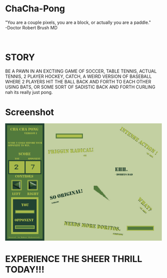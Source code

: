 # ChaCha-Pong
<p>"You are a couple pixels, you are a block, or actually you are a paddle." <br>
                                             -Doctor Robert Brush MD<p>
<br></p>
<h1> STORY </h1>
BE A PAWN IN AN EXCTIING GAME OF SOCCER, TABLE TENNIS, ACTUAL TENNIS, 2 PLAYER HOCKEY, CATCH, A WEIRD VERSION OF BASEBALL 
WHERE 2 PLAYERS HIT THE BALL BACK AND FORTH TO EACH OTHER USING BATS, OR SOME SORT OF SADISTIC BACK AND FORTH CURLING
nah its really just pong.

<h1>Screenshot</h1>
<img src="/assets/GameBoy_Background.jpg">

<h1>EXPERIENCE THE SHEER THRILL TODAY!!!</h1>
